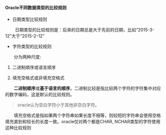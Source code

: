 #### Oracle不同数据类型的比较规则 ####



*  日期类型比较规则

&ensp;&ensp;&ensp;&ensp;
日期类型的比较规则是：后来的日期总是大于先前的日期，比如“2015-3-12”大于“2015-2-12”

* 字符类型的比较规则

&ensp;&ensp;&ensp;&ensp;分为两种尺度:
    
    


1. 二进制顺序或语言顺序

2. 填充空格式或非填充空格式

&ensp;&ensp;&ensp;&ensp;**二进制顺序**或**基于语言的顺序**。二进制比较是指比较两个字符的字符集中对应的数字编码，这是默认的比较规则。

> oracle认为空白字符小于其他非空白字符。


&ensp;&ensp;&ensp;&ensp;填充空格式是指如果两个字符串如果长度不相等，则较短的字符串会使用空格填充直到和较长的长度一致。oracle仅对两个都是CHAR, NCHAR类型的字符使用这种比较规则